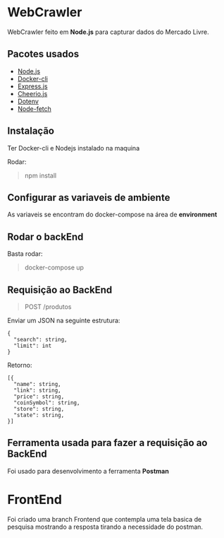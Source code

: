 
# WebCrawler

WebCrawler feito em **Node.js**  para capturar dados do Mercado Livre.

## Pacotes usados

 - [Node.js](https://nodejs.org/en/) 
 - [Docker-cli](https://docs.docker.com/)
 - [Express.js](https://expressjs.com/)
 - [Cheerio.js](https://www.npmjs.com/package/cheerio)
 - [Dotenv](https://www.npmjs.com/package/dotenv)
 - [Node-fetch](https://www.npmjs.com/package/node-fetch)

## Instalação

Ter Docker-cli e Nodejs instalado na maquina 

Rodar:
> npm install

## Configurar as variaveis de ambiente

As variaveis se encontram do docker-compose na área de **environment**

## Rodar o backEnd

Basta  rodar:
> docker-compose up


## Requisição ao BackEnd

> POST /produtos

Enviar um JSON na seguinte estrutura:

	{
	  "search": string,
	  "limit": int
	}
 
Retorno:

	[{
	  "name": string,
	  "link": string,
	  "price": string,
	  "coinSymbol": string,
	  "store": string,
	  "state": string,
	}]

## Ferramenta usada para fazer a requisição ao BackEnd

Foi usado para desenvolvimento a ferramenta **Postman**

# FrontEnd

Foi criado uma branch Frontend que contempla uma tela basica de pesquisa mostrando a resposta tirando a necessidade do postman.
